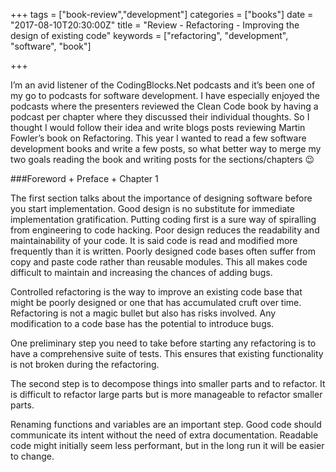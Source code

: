+++
tags = ["book-review","development"]
categories = ["books"]
date = "2017-08-10T20:30:00Z"
title = "Review - Refactoring - Improving the design of existing code"
keywords = ["refactoring", "development", "software", "book"]

+++

I’m an avid listener of the CodingBlocks.Net podcasts and it’s been one of my go to podcasts for software development. I have especially enjoyed the podcasts where the presenters reviewed the Clean Code book by having a podcast per chapter where they discussed their individual thoughts. So I thought I would follow their idea and write blogs posts reviewing Martin Fowler’s book on Refactoring. This year I wanted to read a few software development books and write a few posts, so what better way to merge my two goals reading the book and writing posts for the sections/chapters 😉

<!--more-->

###Foreword + Preface + Chapter 1

The first section talks about the importance of designing software before you start implementation. Good design is no substitute for immediate implementation gratification. Putting coding first is a sure way of spiralling from engineering to code hacking. Poor design reduces the readability and maintainability of your code. It is said code is read and modified more frequently than it is written. Poorly designed code bases often suffer from copy and paste code rather than reusable modules. This all makes code difficult to maintain and increasing the chances of adding bugs. 

Controlled refactoring is the way to improve an existing code base that might be poorly designed or one that has accumulated cruft over time. Refactoring is not a magic bullet but also has risks involved. Any modification to a code base has the potential to introduce bugs.

One preliminary step you need to take before starting any refactoring is to have a comprehensive suite of tests. This ensures that existing functionality is not broken during the refactoring.

The second step is to decompose things into smaller parts and to refactor. It is difficult to refactor large parts but is more manageable to refactor smaller parts.

Renaming functions and variables are an important step. Good code should communicate its intent without the need of extra documentation. Readable code might initially seem less performant, but in the long run it will be easier to change. 
